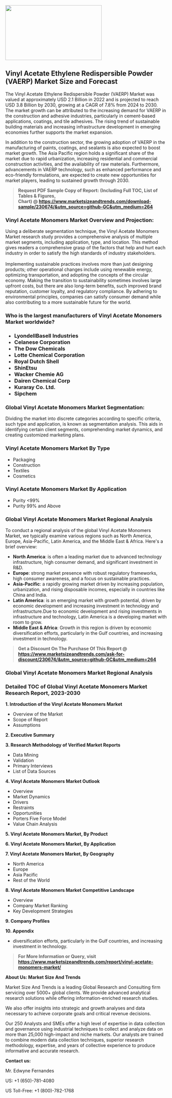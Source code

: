 <p><img class="alignnone size-medium wp-image-20088" src="https://ffe5etoiles.com/wp-content/uploads/2024/12/MST1-300x171.png" alt="" width="300" height="171" /></p><h2>Vinyl Acetate Ethylene Redispersible Powder (VAERP) Market Size and Forecast</h2><p>The Vinyl Acetate Ethylene Redispersible Powder (VAERP) Market was valued at approximately USD 2.1 Billion in 2022 and is projected to reach USD 3.8 Billion by 2030, growing at a CAGR of 7.8% from 2024 to 2030. The market growth can be attributed to the increasing demand for VAERP in the construction and adhesive industries, particularly in cement-based applications, coatings, and tile adhesives. The rising trend of sustainable building materials and increasing infrastructure development in emerging economies further supports the market expansion.</p><p>In addition to the construction sector, the growing adoption of VAERP in the manufacturing of paints, coatings, and sealants is also expected to boost market growth. The Asia Pacific region holds a significant share of the market due to rapid urbanization, increasing residential and commercial construction activities, and the availability of raw materials. Furthermore, advancements in VAERP technology, such as enhanced performance and eco-friendly formulations, are expected to create new opportunities for market players, leading to sustained growth through 2030.</p></p><blockquote id="" class=""><strong>Request PDF Sample Copy of Report: (Including Full TOC, List of Tables &amp; Figures, Chart)&nbsp;@&nbsp;<strong><a href="https://www.marketsizeandtrends.com/download-sample/230674/&utm_source=github-GC&utm_medium=264" target="_blank">https://www.marketsizeandtrends.com/download-sample/230674/&utm_source=github-GC&utm_medium=264</a></strong></strong></blockquote><h3 id="" class="">Vinyl Acetate Monomers Market&nbsp;Overview and Projection:</h3><p id="" class="">Using a deliberate segmentation technique, the Vinyl Acetate Monomers Market research study provides a comprehensive analysis of multiple market segments, including application, type, and location. This method gives readers a comprehensive grasp of the factors that help and hurt each industry in order to satisfy the high standards of industry stakeholders. <br /> <br />Implementing sustainable practices involves more than just designing products; other operational changes include using renewable energy, optimizing transportation, and adopting the concepts of the circular economy. Making the transition to sustainability sometimes involves large upfront costs, but there are also long-term benefits, such improved brand reputation, customer loyalty, and regulatory compliance. By adhering to environmental principles, companies can satisfy consumer demand while also contributing to a more sustainable future for the world.</p><h3 id="" class="">Who is the largest manufacturers of&nbsp;Vinyl Acetate Monomers Market worldwide?</h3><h3 class=""><p><ul><li>LyondellBasell Industries </li><li> Celanese Corporation </li><li> The Dow Chemicals </li><li> Lotte Chemical Corporation </li><li> Royal Dutch Shell </li><li> ShinEtsu </li><li> Wacker Chemie AG </li><li> Dairen Chemical Corp </li><li> Kuraray Co. Ltd. </li><li> Sipchem</li></ul></p></h3><h3 id="" class="">Global&nbsp;Vinyl Acetate Monomers Market Segmentation:</h3><p id="" class="">Dividing the market into discrete categories according to specific criteria, such type and application, is known as segmentation analysis. This aids in identifying certain client segments, comprehending market dynamics, and creating customized marketing plans.</p><h3 id="" class="">Vinyl Acetate Monomers Market&nbsp;By Type</h3><p><p><ul><li>Packaging</li><li> Construction</li><li> Textiles</li><li> Cosmetics</p></li></ul></p></p><h3 id="" class="">Vinyl Acetate Monomers Market&nbsp;By Application</h3><p class=""><p><ul><li>Purity <99%</li><li> Purity 99% and Above</li></ul></p></p><h3 id="" class="">Global Vinyl Acetate Monomers Market Regional Analysis</h3><p id="" class="">To conduct a regional analysis of the global Vinyl Acetate Monomers Market, we typically examine various regions such as North America, Europe, Asia-Pacific, Latin America, and the Middle East &amp; Africa. Here's a brief overview:</p><ul><li><strong>North America</strong>: is often a leading market due to advanced technology infrastructure, high consumer demand, and significant investment in R&amp;D.</li><li><strong>Europe</strong>: strong market presence with robust regulatory frameworks, high consumer awareness, and a focus on sustainable practices.</li><li><strong>Asia-Pacific</strong>: a rapidly growing market driven by increasing population, urbanization, and rising disposable incomes, especially in countries like China and India.</li><li><strong>Latin America</strong>: is an emerging market with growth potential, driven by economic development and increasing investment in technology and infrastructure.Due to economic development and rising investments in infrastructure and technology, Latin America is a developing market with room to grow.</li><li><strong>Middle East &amp; Africa</strong>: Growth in this region is driven by economic diversification efforts, particularly in the Gulf countries, and increasing investment in technology.</li></ul><blockquote id="" class=""><strong>Get a Discount On The Purchase Of This Report @ <strong><a href="https://www.marketsizeandtrends.com/ask-for-discount/230674/&utm_source=github-GC&utm_medium=264" target="_blank">https://www.marketsizeandtrends.com/ask-for-discount/230674/&utm_source=github-GC&utm_medium=264</a></strong></strong></blockquote><h3 id="" class="">Global Vinyl Acetate Monomers Market Regional Analysis</h3><h3 id="" class="">Detailed TOC of Global Vinyl Acetate Monomers Market Research Report, 2023-2030</h3><p id="" class=""><strong>1. Introduction of the Vinyl Acetate Monomers Market</strong></p><ul><li>Overview of the Market</li><li>Scope of Report</li><li>Assumptions</li></ul><p id="" class=""><strong>2. Executive Summary</strong></p><p id="" class=""><strong>3. Research Methodology of Verified Market Reports</strong></p><ul><li>Data Mining</li><li>Validation</li><li>Primary Interviews</li><li>List of Data Sources</li></ul><p id="" class=""><strong>4. Vinyl Acetate Monomers Market Outlook</strong></p><ul><li>Overview</li><li>Market Dynamics</li><li>Drivers</li><li>Restraints</li><li>Opportunities</li><li>Porters Five Force Model</li><li>Value Chain Analysis</li></ul><p id="" class=""><strong>5. Vinyl Acetate Monomers Market, By Product</strong></p><p id="" class=""><strong>6. Vinyl Acetate Monomers Market, By Application</strong></p><p id="" class=""><strong>7. Vinyl Acetate Monomers Market, By Geography</strong></p><ul><li>North America</li><li>Europe</li><li>Asia Pacific</li><li>Rest of the World</li></ul><p id="" class=""><strong>8. Vinyl Acetate Monomers Market Competitive Landscape</strong></p><ul><li>Overview</li><li>Company Market Ranking</li><li>Key Development Strategies</li></ul><p id="" class=""><strong>9. Company Profiles</strong></p><p id="" class=""><strong>10. Appendix</strong></p><ul><li>diversification efforts, particularly in the Gulf countries, and increasing investment in technology.</li></ul><blockquote id="" class=""><strong>For More Information or Query, visit <strong><strong><a href="https://www.marketsizeandtrends.com/report/vinyl-acetate-monomers-market/" target="_blank">https://www.marketsizeandtrends.com/report/vinyl-acetate-monomers-market/</a></strong></strong></strong></blockquote><p id="" class=""><strong>About Us: Market Size And Trends</strong></p><p id="" class="">Market Size And Trends is a leading Global Research and Consulting firm servicing over 5000+ global clients. We provide advanced analytical research solutions while offering information-enriched research studies.</p><p id="" class="">We also offer insights into strategic and growth analyses and data necessary to achieve corporate goals and critical revenue decisions.</p><p id="" class="">Our 250 Analysts and SMEs offer a high level of expertise in data collection and governance using industrial techniques to collect and analyze data on more than 25,000 high-impact and niche markets. Our analysts are trained to combine modern data collection techniques, superior research methodology, expertise, and years of collective experience to produce informative and accurate research.</p><p id="" class=""><strong>Contact us:</strong></p><p id="" class="">Mr. Edwyne Fernandes</p><p id="" class="">US: +1 (650)-781-4080</p><p id="" class="">US Toll-Free: +1 (800)-782-1768</p>
